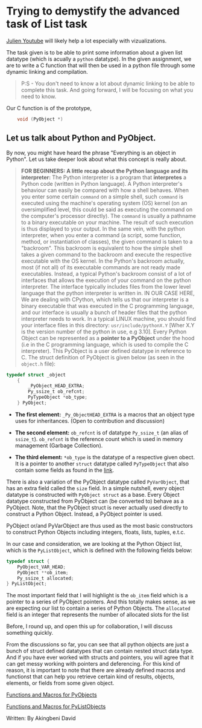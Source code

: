 # Trying to demystify the advanced task of List task

[Julien Youtube](https://www.youtube.com/watch?v=4JihuTAOaMI) will likely help a lot especially with vizualizations.

The task given is to be able to print some information about a given list datatype (which is acually a `python` datatype). In the given assignment, we are to write a C function that will then be used in a python file through some dynamic linking and compilation.
> P:S - You don't need to know a lot about dynamic linking to be able to complete this task. And going forward, I will be focusing on what you need to know.

Our C function is of the prototype, 

```C
    void (PyObject *)
```

## Let us talk about Python and PyObject.
By now, you might have heard the phrase "Everything is an object in Python".
Let us take deeper look about what this concept is really about. 

> **FOR BEGINNERS: A little recap about the Python language and its interpreter:**
	The Python interpreter is a program that **interpretes** a 
	Python code (written in Python language).
	A Python interpreter's behaviour can easily be compared 
	with how a shell behaves.
	When you enter some certain `command` on a simple shell, such `command` 
	is executed using the machine's
	operating system (OS) kernel (on an oversimplified level, this could be said
	as executing the command on the
	computer's processor directly). 
	The `command` is usually a pathname to a binary executable on your machine. 
	The result of such execution is thus displayed to your output.
	In the same vein, with the python interpreter, 
	when you enter a command (a script, some function,
	method, or instantiation of classes), the given command is taken to a "backroom". 
	This backroom is equivalent to how the simple shell takes a given command to the
	backroom and execute the respective executable with the OS kernel.
	In the Python's backroom actually, most (if not all) of its 
	executable commands are not ready made executables.
	Instead, a typical Python's backroom consist of a lot of interfaces 
	that allows the execution of your command 
	on the python interpreter. The interface typically includes files from 
	the lower level language that the 
	python interpreter is written in.
	IN OUR CASE HERE, We are dealing with CPython, 
	which tells us that our interpreter is
	a binary executable that was executed in the 
	C programming language, and our interface is usually a bunch of header 
	files that the python interpreter needs to work.
	In a typical LINUX  machine, you should find your interface files in this directory: 
	`usr/include/pythonX.Y` [Wher X.Y is the version number of the python in use, e.g 3.10].
Every Python Object can be represented as a **pointer to a PyObject** 
under the hood (i.e in the C programming language, which is used to compile the C interpreter). 
This PyObject is a user defined datatype in reference to C. 
The struct definition of PyObject is given below (as seen in the `object.h` file):
		


```C 
typedef struct _object 
	{
		_PyObject_HEAD_EXTRA; 
		Py_ssize_t ob_refcnt;
		PyTypeObject *ob_type;
	} PyObject;
```


- **The first element:** `_Py_ObjectHEAD_EXTRA` is a macros that an 
object type uses for inheritances. (Open to contribution and discussion)

- **The second element:** `ob_refcnt` is of datatype `Py_ssize_t` (an alias of `ssize_t`).
`ob_refcnt` is the reference count which is used in memory management (Garbage Collection).

- **The third element:** `*ob_type` is the datatype of a respective given obect. 
It is a pointer to another `struct` datatype called `PyTypeObject` that also contain some fields 
as found in the [link](https://docs.python.org/3/c-api/typeobj.html).

There is also a variation of the PyObject datatype called `PyVarObject`, 
that has an extra field called the `size` field. 
In a simple nutshell, every object datatype is constructed 
with `PyObject struct` as a base. 
Every Object datatype constructed from PyObject 
can (be converted to) behave as a PyObject.
Note, that the PyObject struct is never actually used directly 
to construct a Python Object. Instead, a PyObject pointer is used.

PyObject or/and PyVarObject are thus used as the most basic 
constructors to construct
Python Objects including integers, floats, lists, tuples, e.t.c.

In our case and consideration, we are looking at the Python Object list, 
which is the `PyListObject`, which is defined with the following fields below:


```C 
typedef struct {
	PyObject_VAR_HEAD;
	PyObject **ob_item;
	Py_ssize_t allocated;
} PyListObject;
```

The most important field that I will highlight is the `ob_item` field which is a pointer to a series of PyObject pointers. 
And this totally makes sense, as we are expecting our list to contain a series of Python Objects. 
The `allocated` field is an integer that represents the number of allocated slots for the list 

Before, I round up, and open this up for collaboration, I will discuss something quickly.

From the discussions so far, you can see that all python objects are just a bunch of struct defined datatypes 
that can contain nested struct data type. And if you have ever worked with structs and pointers,
you will agree that it can get messy working with pointers and deferencing. For this kind of reason, 
it is important to note that there are already defined macros and functionst that can help you retrieve certain kind of results, 
objects, elements, or fields from some given object.

[Functions and Macros for PyObjects](https://docs.python.org/3.4/c-api/structures.html)

[Functions and Macros for PyListObjects](https://docs.python.org/3.4/c-api/list.html)

Written: By Akingbeni David


